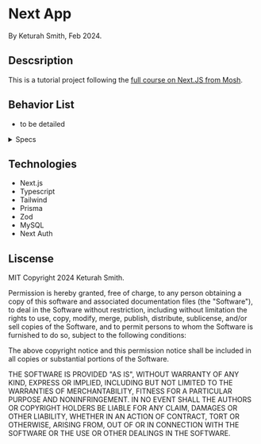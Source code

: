 # Next App

By Keturah Smith, Feb 2024.

## Descsription

This is a tutorial project following the [full course on Next.JS from Mosh](https://codewithmosh.com/p/ultimate-nextjs-series).

## Behavior List

- to be detailed

<details>
<summary>Specs</summary>

| Behavior             | Input  |              Output |
| -------------------- | :----: | ------------------: |
| generates activities | action | Acivities generated |
| generates activities | action | Acivities generated |
| generates activities | action | Acivities generated |
| generates activities | action | Acivities generated |

</details>

## Technologies

- Next.js
- Typescript
- Tailwind
- Prisma
- Zod
- MySQL
- Next Auth

## Liscense

MIT Copyright 2024 Keturah Smith.

Permission is hereby granted, free of charge, to any person obtaining a copy of this software and associated documentation files (the "Software"), to deal in the Software without restriction, including without limitation the rights to use, copy, modify, merge, publish, distribute, sublicense, and/or sell copies of the Software, and to permit persons to whom the Software is furnished to do so, subject to the following conditions:

The above copyright notice and this permission notice shall be included in all copies or substantial portions of the Software.

THE SOFTWARE IS PROVIDED "AS IS", WITHOUT WARRANTY OF ANY KIND, EXPRESS OR IMPLIED, INCLUDING BUT NOT LIMITED TO THE WARRANTIES OF MERCHANTABILITY, FITNESS FOR A PARTICULAR PURPOSE AND NONINFRINGEMENT. IN NO EVENT SHALL THE AUTHORS OR COPYRIGHT HOLDERS BE LIABLE FOR ANY CLAIM, DAMAGES OR OTHER LIABILITY, WHETHER IN AN ACTION OF CONTRACT, TORT OR OTHERWISE, ARISING FROM, OUT OF OR IN CONNECTION WITH THE SOFTWARE OR THE USE OR OTHER DEALINGS IN THE SOFTWARE.
